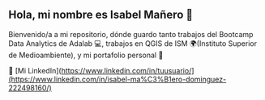 ## Hola, mi nombre es Isabel Mañero 👋

Bienvenido/a a mi repositorio, dónde guardo tanto trabajos del Bootcamp Data Analytics de Adalab 💻, trabajos en QGIS de ISM 🌍(Instituto Superior de Medioambiente), y mi portafolio personal 📂


🔗 [Mi LinkedIn](https://www.linkedin.com/in/tuusuario/](https://www.linkedin.com/in/isabel-ma%C3%B1ero-dominguez-222498160/) 
